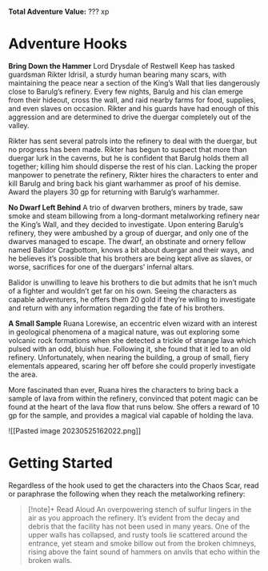 **Total Adventure Value:** ??? xp

# Adventure Hooks

**Bring Down the Hammer**
Lord Drysdale of Restwell Keep has tasked guardsman Rikter Idrisil, a sturdy human bearing many scars, with maintaining the peace near a section of the King’s Wall that lies dangerously close to Barulg’s refinery. Every few nights, Barulg and his clan emerge from their hideout, cross the wall, and raid nearby farms for food, supplies, and even slaves on occasion. Rikter and his guards have had enough of this aggression and are determined to drive the duergar completely out of the valley.

Rikter has sent several patrols into the refinery to deal with the duergar, but no progress has been made. Rikter has begun to suspect that more than duergar lurk in the caverns, but he is confident that Barulg holds them all together; killing him should disperse the rest of his clan. Lacking the proper manpower to penetrate the refinery, Rikter hires the characters to enter and kill Barulg and bring back his giant warhammer as proof of his demise.  Award the players 30 gp for returning with Barulg’s warhammer.

**No Dwarf Left Behind**
A trio of dwarven brothers, miners by trade, saw smoke and steam billowing from a long-dormant metalworking refinery near the King’s Wall, and they decided to investigate. Upon entering Barulg’s refinery, they were ambushed by a group of duergar, and only one of the dwarves managed to escape. The dwarf, an obstinate and ornery fellow named Balidor Cragbottom, knows a bit about duergar and their ways, and he believes it’s possible that his brothers are being kept alive as slaves, or worse, sacrifices for one of the duergars’ infernal altars.

Balidor is unwilling to leave his brothers to die but admits that he isn’t much of a fighter and wouldn’t get far on his own. Seeing the characters as capable adventurers, he offers them 20 gold if they’re willing to investigate and return with any information regarding the fate of his brothers.

**A Small Sample**
Ruana Lorewise, an eccentric elven wizard with an interest in geological phenomena of a magical nature, was out exploring some volcanic rock formations when she detected a trickle of strange lava which pulsed with an odd, bluish hue. Following it, she found that it led to an old refinery. Unfortunately, when nearing the building, a group of small, fiery elementals appeared, scaring her off before she could properly investigate the area.

More fascinated than ever, Ruana hires the characters to bring back a sample of lava from within the refinery, convinced that potent magic can be found at the heart of the lava flow that runs below. She offers a reward of 10 gp for the sample, and provides a magical vial capable of holding the lava.

![[Pasted image 20230525162022.png]]

# Getting Started 
Regardless of the hook used to get the characters into the Chaos Scar, read or paraphrase the following when they reach the metalworking refinery: 
> [!note]+ Read Aloud
> An overpowering stench of sulfur lingers in the air as you approach the refinery. It’s evident from the decay and debris that the facility has not been used in many years. One of the upper walls has collapsed, and rusty tools lie scattered around the entrance, yet steam and smoke billow out from the broken chimneys, rising above the faint sound of hammers on anvils that echo within the broken walls.